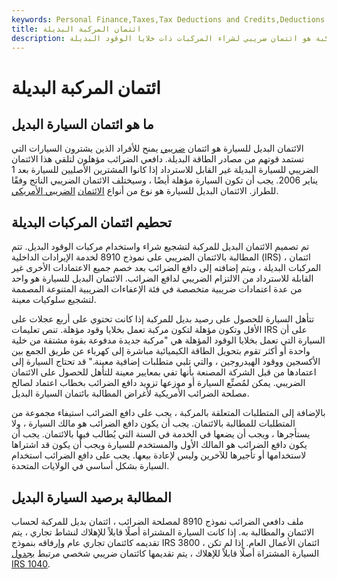```yaml
---
keywords: Personal Finance,Taxes,Tax Deductions and Credits,Deductions and Credits
title: ائتمان المركبة البديلة
description: الائتمان البديل للمركبة هو ائتمان ضريبي لشراء المركبات ذات خلايا الوقود البديلة.
---
```


# ائتمان المركبة البديلة
## ما هو ائتمان السيارة البديل

الائتمان البديل للسيارة هو ائتمان [ضريبي](/taxcredit) يمنح للأفراد الذين يشترون السيارات التي تستمد قوتهم من مصادر الطاقة البديلة. دافعي الضرائب مؤهلون لتلقي هذا الائتمان الضريبي للسيارة البديلة غير القابل للاسترداد إذا كانوا المشترين الأصليين للسيارة بعد 1 يناير 2006. يجب أن تكون السيارة مؤهلة أيضًا ، وسيختلف الائتمان الضريبي الناتج وفقًا للطراز. الائتمان البديل للسيارة هو نوع من أنواع [الائتمان](/miscellaneous-tax-credits) [الضريبي الأمريكي](/miscellaneous-tax-credits).

## تحطيم ائتمان المركبات البديلة

تم تصميم الائتمان البديل للمركبة لتشجيع شراء واستخدام مركبات الوقود البديل. تتم المطالبة بالائتمان الضريبي على نموذج 8910 لخدمة الإيرادات الداخلية (IRS) ، ائتمان المركبات البديلة ، ويتم إضافته إلى دافع الضرائب بعد خصم جميع الاعتمادات الأخرى غير القابلة للاسترداد من الالتزام الضريبي لدافع الضرائب. الائتمان البديل للسيارة هو واحد من عدة اعتمادات ضريبية متخصصة في فئة الإعفاءات الضريبية المتنوعة المصممة لتشجيع سلوكيات معينة.

تتأهل السيارة للحصول على رصيد بديل للمركبة إذا كانت تحتوي على أربع عجلات على الأقل وتكون مؤهلة لتكون مركبة تعمل بخلايا وقود مؤهلة. تنص تعليمات IRS على أن السيارة التي تعمل بخلايا الوقود المؤهلة هي "مركبة جديدة مدفوعة بقوة مشتقة من خلية واحدة أو أكثر تقوم بتحويل الطاقة الكيميائية مباشرة إلى كهرباء عن طريق الجمع بين الأكسجين ووقود الهيدروجين ، والتي تلبي متطلبات إضافية معينة." قد تحتاج السيارة إلى اعتمادها من قبل الشركة المصنعة بأنها تفي بمعايير معينة للتأهل للحصول على الائتمان الضريبي. يمكن لمُصنِّع السيارة أو موزعها تزويد دافع الضرائب بخطاب اعتماد لصالح مصلحة الضرائب الأمريكية لأغراض المطالبة بائتمان السيارة البديل.

بالإضافة إلى المتطلبات المتعلقة بالمركبة ، يجب على دافع الضرائب استيفاء مجموعة من المتطلبات للمطالبة بالائتمان. يجب أن يكون دافع الضرائب هو مالك السيارة ، ولا يستأجرها ، ويجب أن يضعها في الخدمة في السنة التي يُطالب فيها بالائتمان. يجب أن يكون دافع الضرائب هو المالك الأول والمستخدم للسيارة ويجب أن يكون قد اشتراها لاستخدامها أو تأجيرها للآخرين وليس لإعادة بيعها. يجب على دافع الضرائب استخدام السيارة بشكل أساسي في الولايات المتحدة.

## المطالبة برصيد السيارة البديل

ملف دافعي الضرائب نموذج 8910 لمصلحة الضرائب ، ائتمان بديل للمركبة لحساب الائتمان والمطالبة به. إذا كانت السيارة المشتراة أصلًا قابلاً للإهلاك لنشاط تجاري ، يتم تقديمه كائتمان تجاري عام وإرفاقه بنموذج IRS 3800 ، ائتمان الأعمال العام. إذا لم تكن السيارة المشتراة أصلًا قابلاً للإهلاك ، يتم تقديمها كائتمان ضريبي شخصي مرتبط [بجدول IRS 1040](/1040).

